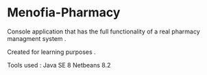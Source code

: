 # Menofia-Pharmacy

Console application that has the full functionality of a real pharmacy managment system . 

Created for learning purposes .

Tools used : 
 Java SE 8 
 Netbeans 8.2 
